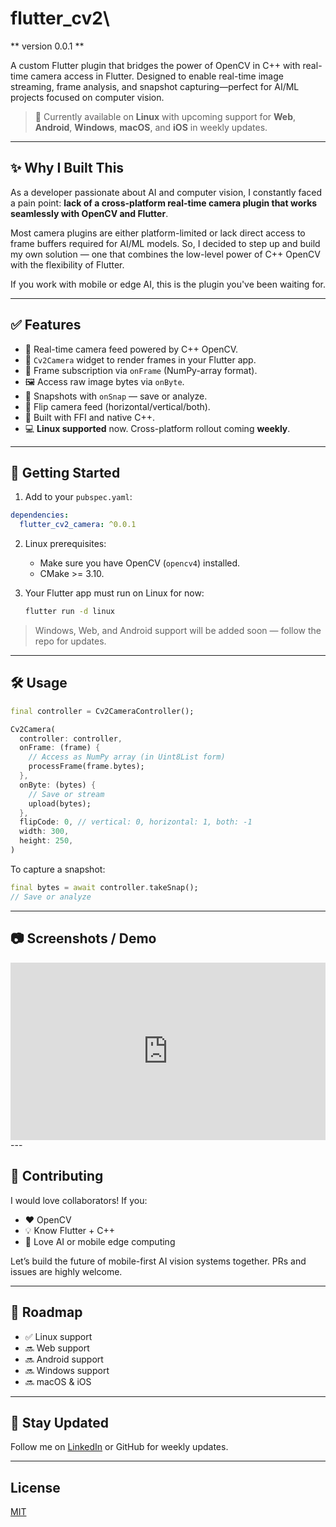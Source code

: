 
# flutter\_cv2\ 
** version 0.0.1 **

A custom Flutter plugin that bridges the power of OpenCV in C++ with real-time camera access in Flutter. Designed to enable real-time image streaming, frame analysis, and snapshot capturing—perfect for AI/ML projects focused on computer vision.

> 🚀 Currently available on **Linux** with upcoming support for **Web**, **Android**, **Windows**, **macOS**, and **iOS** in weekly updates.

---

## ✨ Why I Built This

As a developer passionate about AI and computer vision, I constantly faced a pain point: **lack of a cross-platform real-time camera plugin that works seamlessly with OpenCV and Flutter**.

Most camera plugins are either platform-limited or lack direct access to frame buffers required for AI/ML models. So, I decided to step up and build my own solution — one that combines the low-level power of C++ OpenCV with the flexibility of Flutter.

If you work with mobile or edge AI, this is the plugin you've been waiting for.

---

## ✅ Features

* 🔧 Real-time camera feed powered by C++ OpenCV.
* 🎯 `Cv2Camera` widget to render frames in your Flutter app.
* 🔄 Frame subscription via `onFrame` (NumPy-array format).
* 🖼️ Access raw image bytes via `onByte`.
* 📸 Snapshots with `onSnap` — save or analyze.
* 🔄 Flip camera feed (horizontal/vertical/both).
* 🔌 Built with FFI and native C++.
* 💻 **Linux supported** now. Cross-platform rollout coming **weekly**.

---

## 🚀 Getting Started

1. Add to your `pubspec.yaml`:

```yaml
dependencies:
  flutter_cv2_camera: ^0.0.1
```

2. Linux prerequisites:

   * Make sure you have OpenCV (`opencv4`) installed.
   * CMake >= 3.10.

3. Your Flutter app must run on Linux for now:

   ```bash
   flutter run -d linux
   ```

> Windows, Web, and Android support will be added soon — follow the repo for updates.

---

## 🛠️ Usage

```dart
final controller = Cv2CameraController();

Cv2Camera(
  controller: controller,
  onFrame: (frame) {
    // Access as NumPy array (in Uint8List form)
    processFrame(frame.bytes);
  },
  onByte: (bytes) {
    // Save or stream
    upload(bytes);
  },
  flipCode: 0, // vertical: 0, horizontal: 1, both: -1
  width: 300,
  height: 250,
)
```

To capture a snapshot:

```dart
final bytes = await controller.takeSnap();
// Save or analyze
```

---

## 📷 Screenshots / Demo

<style>
.video-grid {
  display: flex;
  flex-wrap: wrap;
  gap: 16px;
}

.video-grid .video {
  flex: 1 1 calc(50% - 16px);
  aspect-ratio: 16 / 9;
  position: relative;
}

.video-grid .video iframe {
  width: 100%;
  height: 100%;
  border: none;
  position: absolute;
  top: 0;
  left: 0;
}
</style>

<div class="video-grid">
  <div class="video">
    <iframe width="560" height="315" src="https://youtu.be/YLmcxVz2lYQ" frameborder="0" allow="accelerometer; autoplay; clipboard-write; encrypted-media; gyroscope; picture-in-picture" allowfullscreen></iframe>
  </div>
</div>
---

## 🤝 Contributing

I would love collaborators! If you:

* ❤️ OpenCV
* 💡 Know Flutter + C++
* 🧠 Love AI or mobile edge computing

Let’s build the future of mobile-first AI vision systems together. PRs and issues are highly welcome.

---

## 🔮 Roadmap

* ✅ Linux support
* 🔜 Web support
* 🔜 Android support
* 🔜 Windows support
* 🔜 macOS & iOS

---

## 📩 Stay Updated

Follow me on [LinkedIn](https://www.linkedin.com/in/james-adewara-b0b955290/) or GitHub for weekly updates.

---

## License

[MIT](LICENSE)